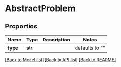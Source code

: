 # AbstractProblem

## Properties
Name | Type | Description | Notes
------------ | ------------- | ------------- | -------------
**type** | **str** |  | defaults to ""

[[Back to Model list]](../README.md#documentation-for-models) [[Back to API list]](../README.md#documentation-for-api-endpoints) [[Back to README]](../README.md)



